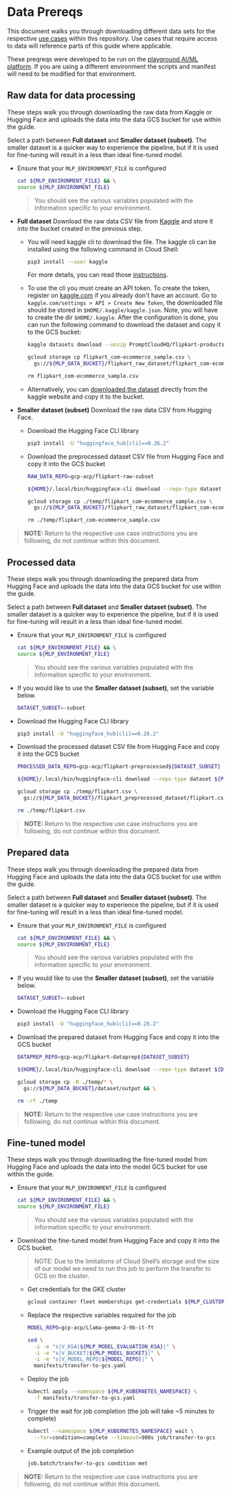 # Data Prereqs

This document walks you through downloading different data sets for the respective [use cases](/use-cases) within this repository. Use cases that require access to data will reference parts of this guide where applicable.

These preqreqs were developed to be run on the [playground AI/ML platform](/platforms/gke-aiml/playground/README.md). If you are using a different environment the scripts and manifest will need to be modified for that environment.

## Raw data for data processing

These steps walk you through downloading the raw data from Kaggle or Hugging Face and uploads the data into the data GCS bucket for use within the guide.

Select a path between **Full dataset** and **Smaller dataset (subset)**. The smaller dataset is a quicker way to experience the pipeline, but if it is used for fine-tuning will result in a less than ideal fine-tuned model.

- Ensure that your `MLP_ENVIRONMENT_FILE` is configured

  ```sh
  cat ${MLP_ENVIRONMENT_FILE} && \
  source ${MLP_ENVIRONMENT_FILE}
  ```

  > You should see the various variables populated with the information specific to your environment.

- **Full dataset** Download the raw data CSV file from [Kaggle](https://kaggle.com) and store it into the bucket created in the previous step.

  - You will need kaggle cli to download the file. The kaggle cli can be installed using the following command in Cloud Shell:

    ```sh
    pip3 install --user kaggle
    ```

    For more details, you can read those [instructions](https://github.com/Kaggle/kaggle-api#installation).

  - To use the cli you must create an API token. To create the token, register on [kaggle.com](https://kaggle.com) if you already don't have an account. Go to `kaggle.com/settings > API > Create New Token`, the downloaded file should be stored in `$HOME/.kaggle/kaggle.json`. Note, you will have to create the dir `$HOME/.kaggle`. After the configuration is done, you can run the following command to download the dataset and copy it to the GCS bucket:

    ```sh
    kaggle datasets download --unzip PromptCloudHQ/flipkart-products && \

    gcloud storage cp flipkart_com-ecommerce_sample.csv \
      gs://${MLP_DATA_BUCKET}/flipkart_raw_dataset/flipkart_com-ecommerce_sample.csv && \

    rm flipkart_com-ecommerce_sample.csv
    ```

  - Alternatively, you can [downloaded the dataset](https://www.kaggle.com/datasets/PromptCloudHQ/flipkart-products) directly from the kaggle website and copy it to the bucket.

- **Smaller dataset (subset)** Download the raw data CSV from Hugging Face.

  - Download the Hugging Face CLI library

    ```sh
    pip3 install -U "huggingface_hub[cli]==0.26.2"
    ```

  - Download the preprocessed dataset CSV file from Hugging Face and copy it into the GCS bucket

    ```sh
    RAW_DATA_REPO=gcp-acp/flipkart-raw-subset

    ${HOME}/.local/bin/huggingface-cli download --repo-type dataset ${RAW_DATA_REPO} --local-dir ./temp

    gcloud storage cp ./temp/flipkart_com-ecommerce_sample.csv \
      gs://${MLP_DATA_BUCKET}/flipkart_raw_dataset/flipkart_com-ecommerce_sample.csv && \

    rm ./temp/flipkart_com-ecommerce_sample.csv
    ```

> **NOTE:** Return to the respective use case instructions you are following, do not continue within this document.

## Processed data

These steps walk you through downloading the prepared data from Hugging Face and uploads the data into the data GCS bucket for use within the guide.

Select a path between **Full dataset** and **Smaller dataset (subset)**. The smaller dataset is a quicker way to experience the pipeline, but if it is used for fine-tuning will result in a less than ideal fine-tuned model.

- Ensure that your `MLP_ENVIRONMENT_FILE` is configured

  ```sh
  cat ${MLP_ENVIRONMENT_FILE} && \
  source ${MLP_ENVIRONMENT_FILE}
  ```

  > You should see the various variables populated with the information specific to your environment.

- If you would like to use the **Smaller dataset (subset)**, set the variable below.

  ```sh
  DATASET_SUBSET=-subset
  ```

- Download the Hugging Face CLI library

  ```sh
  pip3 install -U "huggingface_hub[cli]==0.26.2"
  ```

- Download the processed dataset CSV file from Hugging Face and copy it into the GCS bucket

  ```sh
  PROCESSED_DATA_REPO=gcp-acp/flipkart-preprocessed${DATASET_SUBSET}

  ${HOME}/.local/bin/huggingface-cli download --repo-type dataset ${PROCESSED_DATA_REPO} --local-dir ./temp

  gcloud storage cp ./temp/flipkart.csv \
    gs://${MLP_DATA_BUCKET}/flipkart_preprocessed_dataset/flipkart.csv && \

  rm ./temp/flipkart.csv
  ```

> **NOTE:** Return to the respective use case instructions you are following, do not continue within this document.

## Prepared data

These steps walk you through downloading the prepared data from Hugging Face and uploads the data into the data GCS bucket for use within the guide.

Select a path between **Full dataset** and **Smaller dataset (subset)**. The smaller dataset is a quicker way to experience the pipeline, but if it is used for fine-tuning will result in a less than ideal fine-tuned model.

- Ensure that your `MLP_ENVIRONMENT_FILE` is configured

  ```sh
  cat ${MLP_ENVIRONMENT_FILE} && \
  source ${MLP_ENVIRONMENT_FILE}
  ```

  > You should see the various variables populated with the information specific to your environment.

- If you would like to use the **Smaller dataset (subset)**, set the variable below.

  ```sh
  DATASET_SUBSET=-subset
  ```

- Download the Hugging Face CLI library

  ```sh
  pip3 install -U "huggingface_hub[cli]==0.26.2"
  ```

- Download the prepared dataset from Hugging Face and copy it into the GCS bucket

  ```sh
  DATAPREP_REPO=gcp-acp/flipkart-dataprep${DATASET_SUBSET}

  ${HOME}/.local/bin/huggingface-cli download --repo-type dataset ${DATAPREP_REPO} --local-dir ./temp

  gcloud storage cp -R ./temp/* \
    gs://${MLP_DATA_BUCKET}/dataset/output && \

  rm -rf ./temp
  ```

> **NOTE:** Return to the respective use case instructions you are following, do not continue within this document.

## Fine-tuned model

These steps walk you through downloading the fine-tuned model from Hugging Face and uploads the data into the model GCS bucket for use within the guide.

- Ensure that your `MLP_ENVIRONMENT_FILE` is configured

  ```sh
  cat ${MLP_ENVIRONMENT_FILE} && \
  source ${MLP_ENVIRONMENT_FILE}
  ```

  > You should see the various variables populated with the information specific to your environment.

- Download the fine-tuned model from Hugging Face and copy it into the GCS bucket.

  > NOTE: Due to the limitations of Cloud Shell’s storage and the size of our model we need to run this job to perform the transfer to GCS on the cluster.

  - Get credentials for the GKE cluster

    ```sh
    gcloud container fleet memberships get-credentials ${MLP_CLUSTER_NAME} --project ${MLP_PROJECT_ID}
    ```

  - Replace the respective variables required for the job

    ```sh
    MODEL_REPO=gcp-acp/Llama-gemma-2-9b-it-ft

    sed \
      -i -e "s|V_KSA|${MLP_MODEL_EVALUATION_KSA}|" \
      -i -e "s|V_BUCKET|${MLP_MODEL_BUCKET}|" \
      -i -e "s|V_MODEL_REPO|${MODEL_REPO}|" \
      manifests/transfer-to-gcs.yaml
    ```

  - Deploy the job

    ```sh
    kubectl apply --namespace ${MLP_KUBERNETES_NAMESPACE} \
      -f manifests/transfer-to-gcs.yaml
    ```

  - Trigger the wait for job completion (the job will take ~5 minutes to complete)

    ```sh
    kubectl --namespace ${MLP_KUBERNETES_NAMESPACE} wait \
      --for=condition=complete --timeout=900s job/transfer-to-gcs
    ```

  - Example output of the job completion

    ```sh
    job.batch/transfer-to-gcs condition met
    ```

> **NOTE:** Return to the respective use case instructions you are following, do not continue within this document.
